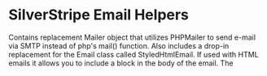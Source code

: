 SilverStripe Email Helpers
==========================

Contains replacement Mailer object that utilizes PHPMailer to send e-mail via SMTP instead of php's mail() function.
Also includes a drop-in replacement for the Email class called StyledHtmlEmail. If used with HTML emails it allows
you to include a <style> section at the top of the email which will then be inlined as style="" attributes on the
actual html tags to promote better compatibility across email clients.

## Requirements
Silverstripe 2.4+ or 3.0+

## Installation
Download this module into a folder in the root of your project. Does not require /dev/build.

## Usage
To use the SMTP mailer at the following code to your _config.php:

```php
$mailer = new SmtpMailer('yourserver.com', 'username', password');
Email::set_mailer($mailer);
```

To use the styled email, just literally use the StyledHtmlEmail class where you'd normally use the Email class
and add a single <style></style> block in the body of the email. The <style> block will be removed.

